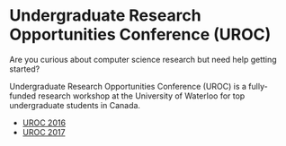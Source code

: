 # Undergraduate Research Opportunities Conference (UROC)

Are you curious about computer science research but need help getting started?

Undergraduate Research Opportunities Conference (UROC) is a fully-funded research workshop at the University of Waterloo for top undergraduate students in Canada.

+ [UROC 2016](https://cs.uwaterloo.ca/conferences/uroc/2016/)
+ [UROC 2017](https://cs.uwaterloo.ca/conferences/uroc/2017/)